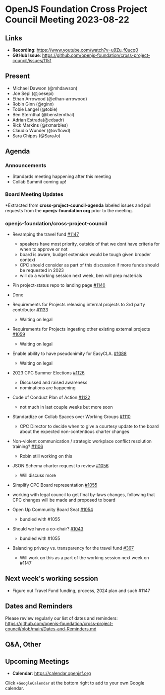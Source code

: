 # OpenJS Foundation Cross Project Council Meeting 2023-08-22

## Links

* **Recording**: https://www.youtube.com/watch?v=u9Zu_f0ucq0
* **GitHub Issue**: https://github.com/openjs-foundation/cross-project-council/issues/1151

## Present

* Michael Dawson (@mhdawson)
* Joe Sepi (@joesepi)
* Ethan Arrowood (@ethan-arrowood)
* Robin Ginn (@rginn)
* Tobie Langel (@tobie)
* Ben Sternthal (@bensternthal)
* Adrian Estrada(@edsadr)
* Rick Markins (@rxmarbles)
* Claudio Wunder (@ovflowd)
* Sara Chipps (@SaraJo)

## Agenda

### Announcements

* Standards meeting happening after this meeting
* Collab Summit coming up!

### Board Meeting Updates

*Extracted from **cross-project-council-agenda** labeled issues and pull requests from the **openjs-foundation org** prior to the meeting.

### openjs-foundation/cross-project-council

* Revamping the travel fund [#1147](https://github.com/openjs-foundation/cross-project-council/issues/1147)
  * speakers have most priority, outside of that we dont have criteria for when to approve or not
  * board is aware, budget extension would be tough given broader context
  * CPC should consider as part of this discussion if more funds should be requested in 2023
  * will do a working session next week, ben will prep materials

* Pin project-status repo to landing page [#1140](https://github.com/openjs-foundation/cross-project-council/issues/1140)
 * Done

* Requirements for Projects releasing internal projects to 3rd party contributor [#1133](https://github.com/openjs-foundation/cross-project-council/issues/1133)
  * Waiting on legal

* Requirements for Projects ingesting other existing external projects [#1059](https://github.com/openjs-foundation/cross-project-council/issues/1059)
  * Waiting on legal

* Enable ability to have pseudonimity for EasyCLA. [#1088](https://github.com/openjs-foundation/cross-project-council/issues/1088)
  * Waiting on legal

* 2023 CPC Summer Elections [#1126](https://github.com/openjs-foundation/cross-project-council/issues/1126)
  * Discussed and raised awareness
  * nominations are happening

* Code of Conduct Plan of Action [#1122](https://github.com/openjs-foundation/cross-project-council/issues/1122)
  * not much in last couple weeks but more soon

* Standardize on Collab Spaces over Working Groups [#1110](https://github.com/openjs-foundation/cross-project-council/issues/1110)
  * CPC Director to decide when to give a courtesy update to the board about the expected non-contentious charter changes

* Non-violent communication / strategic workplace conflict resolution training? [#1106](https://github.com/openjs-foundation/cross-project-council/issues/1106)
  * Robin still working on this

* JSON Schema charter request to review [#1056](https://github.com/openjs-foundation/cross-project-council/issues/1056)
  * Will discuss more

* Simplify CPC Board representation [#1055](https://github.com/openjs-foundation/cross-project-council/pull/1055)
* working with legal council to get final by-laws changes, following that CPC changes will be made and proposed to board

* Open Up Community Board Seat [#1054](https://github.com/openjs-foundation/cross-project-council/issues/1054)
  * bundled with #1055

* Should we have a co-chair? [#1043](https://github.com/openjs-foundation/cross-project-council/issues/1043)
  * bundled with #1055

* Balancing privacy vs. transparency for the travel fund [#397](https://github.com/openjs-foundation/cross-project-council/issues/397)
  * Will work on this as a part of the working session next week on #1147

## Next week's working session

* Figure out Travel Fund funding, process, 2024 plan and such #1147

## Dates and Reminders

Please review regularly our list of dates and reminders:
https://github.com/openjs-foundation/cross-project-council/blob/main/Dates-and-Reminders.md

## Q&A, Other

## Upcoming Meetings

* **Calendar**: <https://calendar.openjsf.org>

Click `+GoogleCalendar` at the bottom right to add to your own Google calendar.
